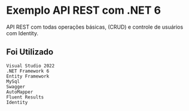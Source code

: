 # Exemplo API REST com .NET 6

API REST com todas operações básicas, (CRUD) e controle de usuários com Identity.

## Foi Utilizado

```.net6
Visual Studio 2022
.NET Framework 6
Entity Framework
MySql
Swagger
AutoMapper
Fluent Results
Identity
```
